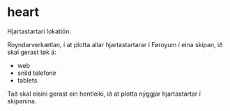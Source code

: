 heart
=====

Hjartastartari lokatión.

Royndarverkætlan, í at plotta allar hjartastartarar í Føroyum í eina skipan, ið skal gerast tøk á:
* web
* snild telefonir
* tablets.

Tað skal eisini gerast ein hentleiki, ið at plotta nýggjar hjartastartar í skipanina.
